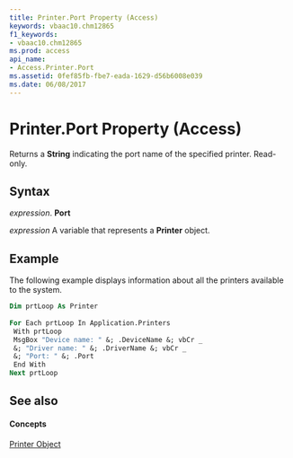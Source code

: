 ```yaml
---
title: Printer.Port Property (Access)
keywords: vbaac10.chm12865
f1_keywords:
- vbaac10.chm12865
ms.prod: access
api_name:
- Access.Printer.Port
ms.assetid: 0fef85fb-fbe7-eada-1629-d56b6008e039
ms.date: 06/08/2017
---
```



# Printer.Port Property (Access)

Returns a **String** indicating the port name of the specified printer. Read-only.


## Syntax

 _expression_. **Port**

 _expression_ A variable that represents a **Printer** object.


## Example

The following example displays information about all the printers available to the system.


```vb
Dim prtLoop As Printer 
 
For Each prtLoop In Application.Printers 
 With prtLoop 
 MsgBox "Device name: " &; .DeviceName &; vbCr _ 
 &; "Driver name: " &; .DriverName &; vbCr _ 
 &; "Port: " &; .Port 
 End With 
Next prtLoop
```


## See also


#### Concepts


[Printer Object](printer-object-access.md)

